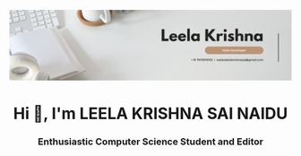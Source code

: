![logo](https://github.com/LeelaKrishnaSai24/LeelaKrishnaSai24/blob/main/Cover%20Picture.png)
<h1 align="center">Hi 👋, I'm LEELA KRISHNA SAI NAIDU</h1>
<h3 align="center">Enthusiastic Computer Science Student and Editor</h3>


